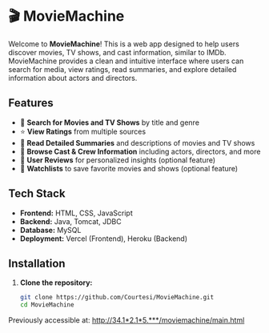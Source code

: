 # 🎬 MovieMachine

Welcome to **MovieMachine**! This is a web app designed to help users discover movies, TV shows, and cast information, similar to IMDb. MovieMachine provides a clean and intuitive interface where users can search for media, view ratings, read summaries, and explore detailed information about actors and directors.


## Features
- 🎥 **Search for Movies and TV Shows** by title and genre
- ⭐ **View Ratings** from multiple sources
- 📝 **Read Detailed Summaries** and descriptions of movies and TV shows
- 👤 **Browse Cast & Crew Information** including actors, directors, and more
- 💬 **User Reviews** for personalized insights (optional feature)
- 🔖 **Watchlists** to save favorite movies and shows (optional feature)

## Tech Stack
- **Frontend:** HTML, CSS, JavaScript
- **Backend:** Java, Tomcat, JDBC
- **Database:** MySQL
- **Deployment:** Vercel (Frontend), Heroku (Backend)


## Installation

1. **Clone the repository:**
   ```bash
   git clone https://github.com/Courtesi/MovieMachine.git
   cd MovieMachine

Previously accessible at: http://34.1*2.1*5.***/moviemachine/main.html